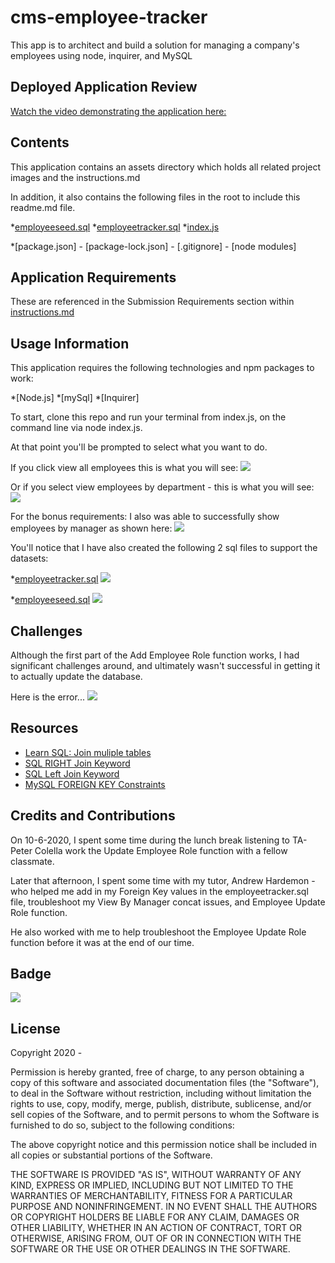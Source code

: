 # cms-employee-tracker
This app is to architect and build a solution for managing a company's employees using node, inquirer, and MySQL

## Deployed Application Review
[Watch the video demonstrating the application here:]()

## Contents
This application contains an assets directory which holds all related project images and the instructions.md

In addition, it also contains the following files in the root to include this readme.md file.

*[employeeseed.sql](https://github.com/RFlanagan82/cms-employee-tracker/blob/main/employeeseed.sql)
*[employeetracker.sql](https://github.com/RFlanagan82/cms-employee-tracker/blob/main/employeetracker.sql)
*[index.js](https://github.com/RFlanagan82/cms-employee-tracker/blob/main/index.js)

*[package.json] - [package-lock.json] - [.gitignore] - [node modules]

## Application Requirements
These are referenced in the Submission Requirements section within [instructions.md](https://github.com/RFlanagan82/cms-employee-tracker/blob/main/assets/instructions.md)

## Usage Information
This application requires the following technologies and npm packages to work:

*[Node.js]
*[mySql]
*[Inquirer]

To start, clone this repo and run your terminal from index.js, on the command line via node index.js.

At that point you'll be prompted to select what you want to do.

If you click view all employees this is what you will see:
![](./assets/view_all_emp.png)

Or if you select view employees by department - this is what you will see:
![](./assets/view_emp_by_dept.png)

For the bonus requirements: I also was able to successfully show employees by manager as shown here:
![](./assets/view_emp_by_mgr.png)

You'll notice that I have also created the following 2 sql files to support the datasets:

*[employeetracker.sql](https://github.com/RFlanagan82/cms-employee-tracker/blob/main/employeetracker.sql)
![](./assets/employee_sql.png)


*[employeeseed.sql](https://github.com/RFlanagan82/cms-employee-tracker/blob/main/employeeseed.sql)
![](./assets/employeeseeds.png)

## Challenges

Although the first part of the Add Employee Role function works, I had significant challenges around, and ultimately wasn't successful in getting it to actually update the database.

Here is the error...
![](./assets/add_employee_function_err.png)


## Resources
* [Learn SQL: Join muliple tables](https://www.sqlshack.com/learn-sql-join-multiple-tables/)
* [SQL RIGHT Join Keyword](https://www.w3schools.com/sql/sql_join_right.asp)
* [SQL Left Join Keyword](https://www.w3schools.com/sql/sql_join_left.asp)
* [MySQL FOREIGN KEY Constraints](https://dev.mysql.com/doc/refman/5.6/en/create-table-foreign-keys.html)

## Credits and Contributions
On 10-6-2020, I spent some time during the lunch break listening to TA- Peter Colella work the Update Employee Role function with a fellow classmate.

Later that afternoon, I spent some time with my tutor, Andrew Hardemon - who helped me add in my Foreign Key values in the employeetracker.sql file, troubleshoot my View By Manager concat issues, and Employee Update Role function.

He also worked with me to help troubleshoot the Employee Update Role function before it was at the end of our time.


## Badge
![](https://img.shields.io/badge/RFlanagan82-Do%20it%20for%20the%20users-green)

## License
Copyright 2020 - <Ryan Flanagan>

Permission is hereby granted, free of charge, to any person obtaining a copy of this software and associated documentation files (the "Software"), to deal in the Software without restriction, including without limitation the rights to use, copy, modify, merge, publish, distribute, sublicense, and/or sell copies of the Software, and to permit persons to whom the Software is furnished to do so, subject to the following conditions:

The above copyright notice and this permission notice shall be included in all copies or substantial portions of the Software.

THE SOFTWARE IS PROVIDED "AS IS", WITHOUT WARRANTY OF ANY KIND, EXPRESS OR IMPLIED, INCLUDING BUT NOT LIMITED TO THE WARRANTIES OF MERCHANTABILITY, FITNESS FOR A PARTICULAR PURPOSE AND NONINFRINGEMENT. IN NO EVENT SHALL THE AUTHORS OR COPYRIGHT HOLDERS BE LIABLE FOR ANY CLAIM, DAMAGES OR OTHER LIABILITY, WHETHER IN AN ACTION OF CONTRACT, TORT OR OTHERWISE, ARISING FROM, OUT OF OR IN CONNECTION WITH THE SOFTWARE OR THE USE OR OTHER DEALINGS IN THE SOFTWARE.

